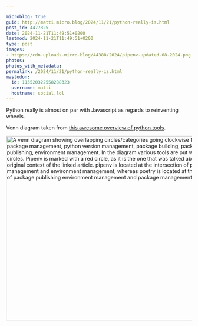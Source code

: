 ```yaml
---

microblog: true
guid: http://matti.micro.blog/2024/11/21/python-really-is.html
post_id: 4477825
date: 2024-11-21T11:49:51+0200
lastmod: 2024-11-21T11:49:51+0200
type: post
images:
- https://cdn.uploads.micro.blog/44388/2024/pipenv-updated-08-2024.png
photos:
photos_with_metadata:
permalink: /2024/11/21/python-really-is.html
mastodon:
  id: 113520322558288323
  username: matti
  hostname: social.lol
---
```

Python really is almost on par with Javascript as regards to reinventing wheels.

Venn diagram taken from [this awesome overview of python tools](https://alpopkes.com/posts/python/packaging_tools/).

<img src="uploads/2024/pipenv-updated-08-2024.png" alt="A venn diagram showing overlapping circles/categories going clockwise from the top: package management, python version management, package building, package publishing, environment management. In the diagram various tools are put within the circles. Pipenv is marked with a red circle, as it is the one that was talked about in the original context of the linked article. pipenv is located at the intersection of package management and environment management, whereas poetry is located at the intersection of package publishing environment management and package management." width="600" height="501" />
